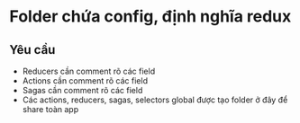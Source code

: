 # Folder chứa config, định nghĩa redux

## Yêu cầu

- Reducers cần comment rõ các field
- Actions cần comment rõ các field
- Sagas cần comment rõ các field
- Các actions, reducers, sagas, selectors global được tạo folder ở đây để share toàn app
